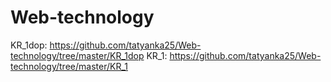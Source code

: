# Web-technology

KR_1dop: https://github.com/tatyanka25/Web-technology/tree/master/KR_1dop
KR_1:  https://github.com/tatyanka25/Web-technology/tree/master/KR_1
